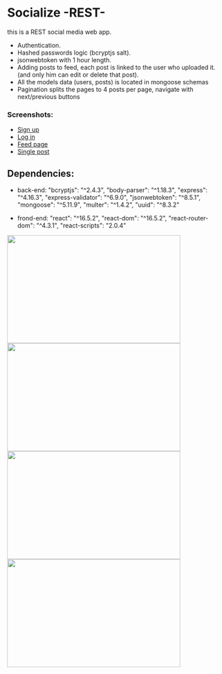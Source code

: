 # Socialize -REST-
this is a REST social media web app.

* Authentication.
* Hashed passwords logic (bcryptjs salt).
* jsonwebtoken with 1 hour length.
* Adding posts to feed, each post is linked to the user who uploaded it. (and only him can edit or delete that post).
* All the models data (users, posts) is located in mongoose schemas
* Pagination splits the pages to 4 posts per page, navigate with next/previous buttons

### Screenshots:
* [Sign up](https://i.ibb.co/R38BpqW/signup.jpg)
* [Log in](https://i.ibb.co/gdQXkc4/login.jpg)
* [Feed page](https://i.ibb.co/0K5M4X2/feed.jpg)
* [Single post](https://i.ibb.co/K0DNP7j/singlepost.jpg)


## Dependencies:
* back-end:
    "bcryptjs": "^2.4.3",
    "body-parser": "^1.18.3",
    "express": "^4.16.3",
    "express-validator": "^6.9.0",
    "jsonwebtoken": "^8.5.1",
    "mongoose": "^5.11.9",
    "multer": "^1.4.2",
    "uuid": "^8.3.2"

* frond-end:
    "react": "^16.5.2",
    "react-dom": "^16.5.2",
    "react-router-dom": "^4.3.1",
    "react-scripts": "2.0.4"

<img src="https://i.ibb.co/R38BpqW/signup.jpg" width="400" height="250">
<img src="https://i.ibb.co/R38BpqW/signup.jpg" width="400" height="250">
<img src="https://i.ibb.co/R38BpqW/signup.jpg" width="400" height="250">
<img src="https://i.ibb.co/R38BpqW/signup.jpg" width="400" height="250">
